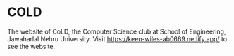 # COLD
The website of CoLD, the Computer Science club at School of Engineering, Jawaharlal Nehru University. Visit https://keen-wiles-ab0669.netlify.app/ to see the website.

